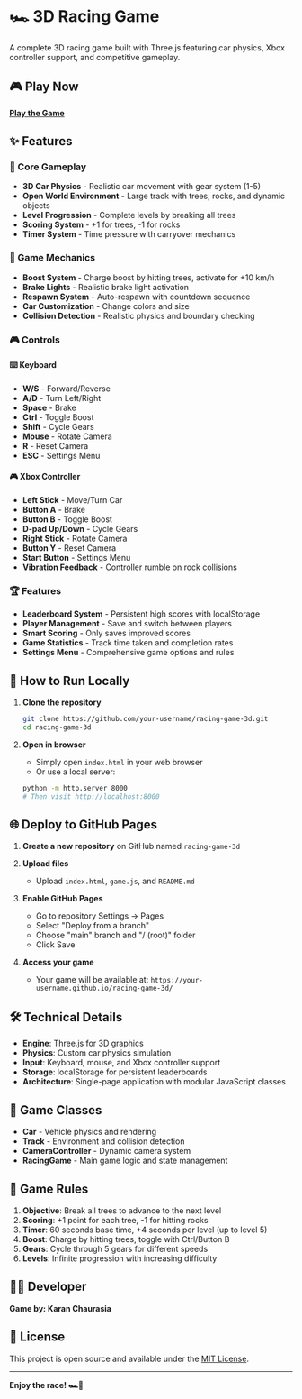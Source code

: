 # 🏎️ 3D Racing Game

A complete 3D racing game built with Three.js featuring car physics, Xbox controller support, and competitive gameplay.

## 🎮 Play Now

**[Play the Game](https://lnkd.in/daw_rSst)**

## ✨ Features

### 🚗 Core Gameplay
- **3D Car Physics** - Realistic car movement with gear system (1-5)
- **Open World Environment** - Large track with trees, rocks, and dynamic objects
- **Level Progression** - Complete levels by breaking all trees
- **Scoring System** - +1 for trees, -1 for rocks
- **Timer System** - Time pressure with carryover mechanics

### 🎯 Game Mechanics
- **Boost System** - Charge boost by hitting trees, activate for +10 km/h
- **Brake Lights** - Realistic brake light activation
- **Respawn System** - Auto-respawn with countdown sequence
- **Car Customization** - Change colors and size
- **Collision Detection** - Realistic physics and boundary checking

### 🎮 Controls

#### ⌨️ Keyboard
- **W/S** - Forward/Reverse
- **A/D** - Turn Left/Right
- **Space** - Brake
- **Ctrl** - Toggle Boost
- **Shift** - Cycle Gears
- **Mouse** - Rotate Camera
- **R** - Reset Camera
- **ESC** - Settings Menu

#### 🎮 Xbox Controller
- **Left Stick** - Move/Turn Car
- **Button A** - Brake
- **Button B** - Toggle Boost
- **D-pad Up/Down** - Cycle Gears
- **Right Stick** - Rotate Camera
- **Button Y** - Reset Camera
- **Start Button** - Settings Menu
- **Vibration Feedback** - Controller rumble on rock collisions

### 🏆 Features
- **Leaderboard System** - Persistent high scores with localStorage
- **Player Management** - Save and switch between players
- **Smart Scoring** - Only saves improved scores
- **Game Statistics** - Track time taken and completion rates
- **Settings Menu** - Comprehensive game options and rules

## 🚀 How to Run Locally

1. **Clone the repository**
   ```bash
   git clone https://github.com/your-username/racing-game-3d.git
   cd racing-game-3d
   ```

2. **Open in browser**
   - Simply open `index.html` in your web browser
   - Or use a local server:
   ```bash
   python -m http.server 8000
   # Then visit http://localhost:8000
   ```

## 🌐 Deploy to GitHub Pages

1. **Create a new repository** on GitHub named `racing-game-3d`

2. **Upload files**
   - Upload `index.html`, `game.js`, and `README.md`

3. **Enable GitHub Pages**
   - Go to repository Settings → Pages
   - Select "Deploy from a branch"
   - Choose "main" branch and "/ (root)" folder
   - Click Save

4. **Access your game**
   - Your game will be available at: `https://your-username.github.io/racing-game-3d/`

## 🛠️ Technical Details

- **Engine**: Three.js for 3D graphics
- **Physics**: Custom car physics simulation
- **Input**: Keyboard, mouse, and Xbox controller support
- **Storage**: localStorage for persistent leaderboards
- **Architecture**: Single-page application with modular JavaScript classes

## 🎨 Game Classes

- **Car** - Vehicle physics and rendering
- **Track** - Environment and collision detection
- **CameraController** - Dynamic camera system
- **RacingGame** - Main game logic and state management

## 🏁 Game Rules

1. **Objective**: Break all trees to advance to the next level
2. **Scoring**: +1 point for each tree, -1 for hitting rocks
3. **Timer**: 60 seconds base time, +4 seconds per level (up to level 5)
4. **Boost**: Charge by hitting trees, toggle with Ctrl/Button B
5. **Gears**: Cycle through 5 gears for different speeds
6. **Levels**: Infinite progression with increasing difficulty

## 👨‍💻 Developer

**Game by: Karan Chaurasia**

## 📄 License

This project is open source and available under the [MIT License](LICENSE).

---

**Enjoy the race! 🏎️💨**